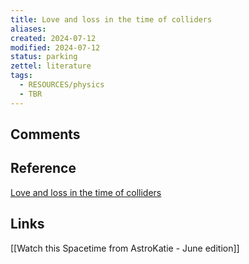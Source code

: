 ```yaml
---
title: Love and loss in the time of colliders
aliases: 
created: 2024-07-12
modified: 2024-07-12
status: parking
zettel: literature
tags:
  - RESOURCES/physics
  - TBR
---
```

## Comments

## Reference
[Love and loss in the time of colliders](https://cosmosmagazine.com/science/physics/love-and-loss-in-the-time-of-colliders/)
## Links
[[Watch this Spacetime from AstroKatie - June edition]]
